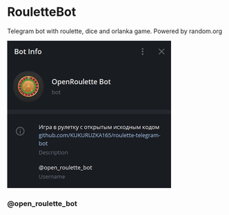 # RouletteBot
Telegram bot with roulette, dice and orlanka game. Powered by random.org

![img](/img.png)
### @open_roulette_bot

